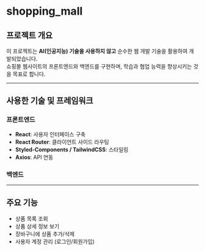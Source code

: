 # shopping_mall

## 프로젝트 개요
이 프로젝트는 **AI(인공지능) 기술을 사용하지 않고** 순수한 웹 개발 기술을 활용하여 개발되었습니다.  
쇼핑몰 웹사이트의 프론트엔드와 백엔드를 구현하며, 학습과 협업 능력을 향상시키는 것을 목표로 합니다.

---

## 사용한 기술 및 프레임워크
### **프론트엔드**
- **React**: 사용자 인터페이스 구축
- **React Router**: 클라이언트 사이드 라우팅
- **Styled-Components / TailwindCSS**: 스타일링
- **Axios**: API 연동

### **백엔드**

[//]: # (- **Node.js**: 서버 환경)

[//]: # (- **Express**: 백엔드 프레임워크)

[//]: # (- **MongoDB**: 데이터베이스)

[//]: # (- **Mongoose**: MongoDB를 위한 ODM&#40;Object Data Modeling&#41;)

---

## 주요 기능
- 상품 목록 조회
- 상품 상세 정보 보기
- 장바구니에 상품 추가/삭제
- 사용자 계정 관리 (로그인/회원가입)